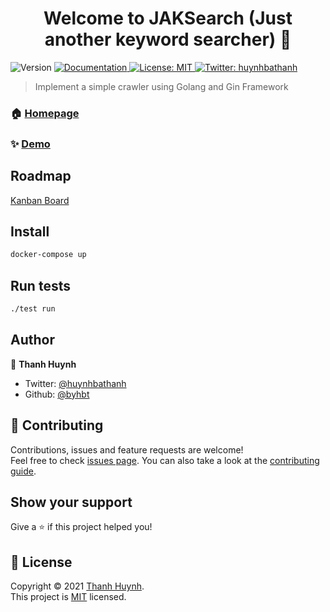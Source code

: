 <h1 align="center">Welcome to JAKSearch (Just another keyword searcher) 🦀 </h1>
<p>
  <img alt="Version" src="https://img.shields.io/badge/version-Beta-blue.svg?cacheSeconds=2592000" />
  <a href="https://github.com/byhbt/go-crawler/wiki" target="_blank">
    <img alt="Documentation" src="https://img.shields.io/badge/documentation-yes-brightgreen.svg" />
  </a>
  <a href="https://opensource.org/licenses/MIT" target="_blank">
    <img alt="License: MIT" src="https://img.shields.io/badge/License-MIT-yellow.svg" />
  </a>
  <a href="https://twitter.com/huynhbathanh" target="_blank">
    <img alt="Twitter: huynhbathanh" src="https://img.shields.io/twitter/follow/huynhbathanh.svg?style=social" />
  </a>
</p>

> Implement a simple crawler using Golang and Gin Framework

### 🏠 [Homepage](https://jaksearch.herokuapp.com/)

### ✨ [Demo](https://jaksearch.herokuapp.com/)

## Roadmap

[Kanban Board](https://github.com/byhbt/go-crawler/projects/1)

## Install

```sh
docker-compose up
```

## Run tests

```sh
./test run
```

## Author

👤 **Thanh Huynh**

* Twitter: [@huynhbathanh](https://twitter.com/huynhbathanh)
* Github: [@byhbt](https://github.com/byhbt)

## 🤝 Contributing

Contributions, issues and feature requests are welcome!<br />Feel free to check [issues page](https://github.com/byhbt/go-crawler/issues). You can also take a look at the [contributing guide](https://github.com/byhbt/go-crawler/wiki/Contribute).

## Show your support

Give a ⭐️ if this project helped you!

## 📝 License

Copyright © 2021 [Thanh Huynh](https://github.com/byhbt).<br />
This project is [MIT](https://opensource.org/licenses/MIT) licensed.
